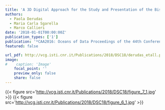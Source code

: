 ```yaml
---
title: 'A 3D Digital Approach for the Study and Presentation of the Bisarcio Site'
authors:
  - Paola Derudas
  - Maria Carla Sgarella
  - Marco Callieri
date: '2018-01-01T00:00:00Z'
publication_types: ['1']
publication: '*CAA2016: Oceans of Data Proceedings of the 44th Conference on Computer Applications and Quantitative Methods in Archaeology*'
featured: false

url_pdf: http://vcg.isti.cnr.it/Publications/2018/DSC18/derudas_etall.pdf
image:
#    caption: 'Image'
    focal_point: ''
    preview_only: false
    share: false
---
```

{{< figure src='http://vcg.isti.cnr.it/Publications/2018/DSC18/figure_7_1.jpg' >}}
{{< figure src='http://vcg.isti.cnr.it/Publications/2018/DSC18/figure_6_1.jpg' >}}

